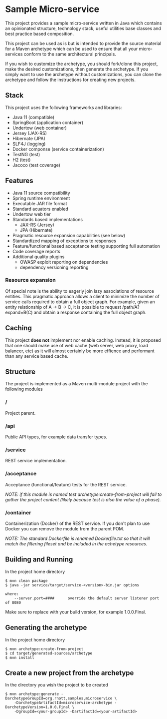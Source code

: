 # Sample Micro-service
This project provides a sample micro-service written in Java which contains an opinionated structure, technology stack, useful utilities base classes and best practice based composition. 

This project can be used as is but is intended to provide the source material for a Maven
archetype which can be used to ensure that all your micro-services conform to the same architectural principals.

If you wish to customize the archetype, you should fork/clone this project, make the desired customizations, then generate the archetype. If you simply want to use the archetype without customizations, you can clone the archetype and follow the instructions for creating new projects.

## Stack

This project uses the following frameworks and libraries:

- Java 11 (compatible)
- SpringBoot (application container)
- Undertow (web container)
- Jersey (JAX-RS)
- Hibernate (JPA)
- SLF4J (logging)
- Docker componse (service containerization)
- TestNG (test)
- H2 (test)
- Jacoco (test coverage)

## Features

- Java 11 source compatibility
- Spring runtime environment
- Executable JAR file format
- Standard acuators enabled
- Undertow web tier
- Standards based implementations
    - JAX-RS (Jersey)
    - JPA (Hibernate)
- Pragmatic resource expansion capabilities (see below)
- Standardized mapping of exceptions to responses
- Feature/functional based acceptance testing supporting full automation
- Code coverage reports
- Additional quality plugins
    - OWASP exploit reporting on dependencies
    - dependency versioning reporting

### Resource expansion

Of special note is the ability to eagerly join lazy associations of resource entities. This pragmatic approach allows a client to minimize the number of service calls required to obtain a full object graph. For example, given an entity relationship of A -> B -> C, it is possible to request /path/A?expand=B(C) and obtain a response containing the full objedt graph.

## Caching

This project **does not** implement nor enable caching. Instead, it is proposed that one should make use of web cache (web server, web proxy, load balancer, etc) as it will almost certainly be more effience and performant than any service based cache.

## Structure

The project is implemented as a Maven multi-module project with the following modules

### /
Project parent.

### /api
Public API types, for example data transfer types.

### /service
REST service implementation.

### /acceptance
Acceptance (functional/feature) tests for the REST service.

*NOTE: if this module is named test archetype:create-from-project will fail to gather the project content (likely because test is also the value of a phase).*

### /container
Containerization (Docker) of the REST service. If you don't plan to use Docker you can remove the module from the parent POM. 

*NOTE: The standard Dockerfile is renamed Dockerfile.txt so that it will match the filtering fileset and be included in the achetype resources.*

## Building and Running

In the project home directory 

    $ mvn clean package
    $ java -jar service/target/service-<version>-bin.jar options
    
    where:  
        --server.port=####		override the default server listener port of 8080
Make sure to replace <version> with your build version, for example 1.0.0.Final.

## Generating the archetype

In the project home directory 

    $ mvn archetype:create-from-project
    $ cd target/generated-sources/archetype
    $ mvn install
## Create a new project from the archetype

In the directory you wish the project to be created

    $ mvn archetype:generate -DarchetypeGroupId=org.rnott.samples.microservice \
        -DarchetypeArtifactId=microservice-archetype -DarchetypeVersion=1.0.0.Final \
        -DgroupId=<your-groupId> -DartifactId=<your-artifactId>

